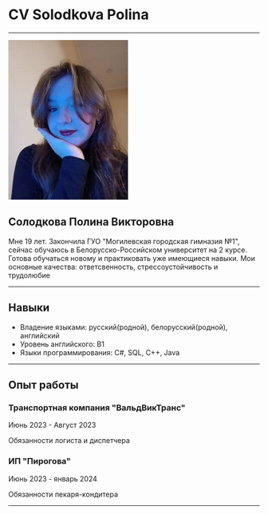 # CV Solodkova Polina

---

![my photo](photo_2024-02-25_15-55-45.jpg)

## Солодкова Полина Викторовна

Мне 19 лет. Закончила ГУО "Могилевская городская гимназия №1", сейчас обучаюсь в Белорусско-Российском университет на 2 курсе. Готова обучаться новому и практиковать уже имеющиеся навыки. Мои основные качества: ответсвенность, стрессоустойчивость и трудолюбие

---

## Навыки

- Владение языками: русский(родной), белорусский(родной), английский
- Уровень английского: В1
- Языки программирования: C#, SQL, C++, Java

---

## Опыт работы

### Транспортная компания "ВальдВикТранс"

Июнь 2023 - Август 2023

Обязанности логиста и диспетчера

### ИП "Пирогова"

Июнь 2023 - январь 2024

Обязанности пекаря-кондитера

---
